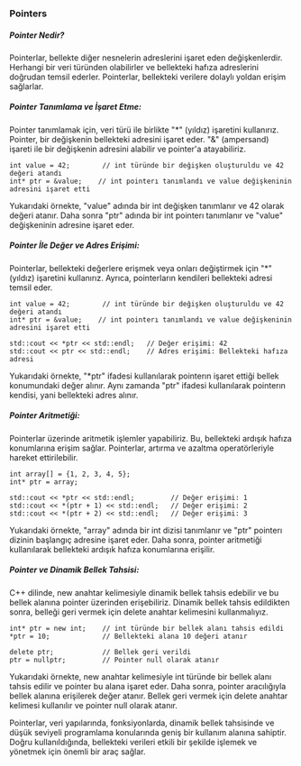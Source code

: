 ### Pointers

##### Pointer Nedir?

Pointerlar, bellekte diğer nesnelerin adreslerini işaret eden değişkenlerdir. Herhangi bir veri türünden olabilirler ve bellekteki hafıza adreslerini doğrudan temsil ederler. Pointerlar, bellekteki verilere dolaylı yoldan erişim sağlarlar.


##### Pointer Tanımlama ve İşaret Etme:

Pointer tanımlamak için, veri türü ile birlikte "*" (yıldız) işaretini kullanırız. Pointer, bir değişkenin bellekteki adresini işaret eder. "&" (ampersand) işareti ile bir değişkenin adresini alabilir ve pointer'a atayabiliriz.

    int value = 42;        // int türünde bir değişken oluşturuldu ve 42 değeri atandı
    int* ptr = &value;    // int pointerı tanımlandı ve value değişkeninin adresini işaret etti

Yukarıdaki örnekte, "value" adında bir int değişken tanımlanır ve 42 olarak değeri atanır. Daha sonra "ptr" adında bir int pointerı tanımlanır ve "value" değişkeninin adresine işaret eder.

##### Pointer İle Değer ve Adres Erişimi:

Pointerlar, bellekteki değerlere erişmek veya onları değiştirmek için "*" (yıldız) işaretini kullanırız. Ayrıca, pointerların kendileri bellekteki adresi temsil eder.

    int value = 42;        // int türünde bir değişken oluşturuldu ve 42 değeri atandı
    int* ptr = &value;    // int pointerı tanımlandı ve value değişkeninin adresini işaret etti

    std::cout << *ptr << std::endl;   // Değer erişimi: 42
    std::cout << ptr << std::endl;    // Adres erişimi: Bellekteki hafıza adresi

Yukarıdaki örnekte, "*ptr" ifadesi kullanılarak pointerın işaret ettiği bellek konumundaki değer alınır. Aynı zamanda "ptr" ifadesi kullanılarak pointerın kendisi, yani bellekteki adres alınır.

##### Pointer Aritmetiği:

Pointerlar üzerinde aritmetik işlemler yapabiliriz. Bu, bellekteki ardışık hafıza konumlarına erişim sağlar. Pointerlar, artırma ve azaltma operatörleriyle hareket ettirilebilir.

    int array[] = {1, 2, 3, 4, 5};
    int* ptr = array;

    std::cout << *ptr << std::endl;         // Değer erişimi: 1
    std::cout << *(ptr + 1) << std::endl;   // Değer erişimi: 2
    std::cout << *(ptr + 2) << std::endl;   // Değer erişimi: 3

Yukarıdaki örnekte, "array" adında bir int dizisi tanımlanır ve "ptr" pointerı dizinin başlangıç adresine işaret eder. Daha sonra, pointer aritmetiği kullanılarak bellekteki ardışık hafıza konumlarına erişilir.

##### Pointer ve Dinamik Bellek Tahsisi:

C++ dilinde, new anahtar kelimesiyle dinamik bellek tahsis edebilir ve bu bellek alanına pointer üzerinden erişebiliriz. Dinamik bellek tahsis edildikten sonra, belleği geri vermek için delete anahtar kelimesini kullanmalıyız.

    int* ptr = new int;    // int türünde bir bellek alanı tahsis edildi
    *ptr = 10;             // Bellekteki alana 10 değeri atanır

    delete ptr;            // Bellek geri verildi
    ptr = nullptr;         // Pointer null olarak atanır

Yukarıdaki örnekte, new anahtar kelimesiyle int türünde bir bellek alanı tahsis edilir ve pointer bu alana işaret eder. Daha sonra, pointer aracılığıyla bellek alanına erişilerek değer atanır. Bellek geri vermek için delete anahtar kelimesi kullanılır ve pointer null olarak atanır.

Pointerlar, veri yapılarında, fonksiyonlarda, dinamik bellek tahsisinde ve düşük seviyeli programlama konularında geniş bir kullanım alanına sahiptir. Doğru kullanıldığında, bellekteki verileri etkili bir şekilde işlemek ve yönetmek için önemli bir araç sağlar.